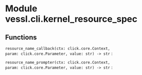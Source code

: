 Module vessl.cli.kernel_resource_spec
=====================================

Functions
---------

    
`resource_name_callback(ctx: click.core.Context, param: click.core.Parameter, value: str) ‑> str`
:   

    
`resource_name_prompter(ctx: click.core.Context, param: click.core.Parameter, value: str) ‑> str`
: